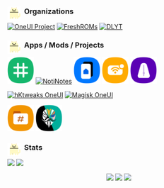 ### <img align="left" loading="lazy" src="https://github.com/Yanndroid/Yanndroid/blob/master/cats.gif" width="30" /> &nbsp; Organizations
[<img title="OneUI Project" src="https://images.weserv.nl/?url=avatars.githubusercontent.com/u/101518500?v=4&fit=cover&mask=circle" width="70"/>](https://github.com/OneUIProject)
[<img title="FreshROMs" src="https://images.weserv.nl/?url=avatars.githubusercontent.com/u/77595200?v=4&fit=cover&mask=circle" width="70"/>](https://github.com/FreshROMs)
[<img title="DLYT" src="https://images.weserv.nl/?url=avatars.githubusercontent.com/u/82230888?v=4&fit=cover&mask=circle" width="70"/>](https://github.com/DLYT-Dev)

### <img align="left" loading="lazy" src="https://github.com/Yanndroid/Yanndroid/blob/master/cats.gif" width="30" /> &nbsp; Apps / Mods / Projects
[<img title="Sudoku" src="https://github.com/Yanndroid/Sudoku/blob/master/readme-res/icon.png" width="60"/>](https://github.com/Yanndroid/Sudoku)
[<img title="NotiNotes" src="https://github.com/Yanndroid/NotiNotes/blob/master/readme-res/icon.png" width="60"/>](https://github.com/Yanndroid/NotiNotes)
[<img title="DualWallpaper" src="https://github.com/Yanndroid/DualWallpaper/blob/master/readme-res/icon.png" width="60"/>](https://github.com/Yanndroid/DualWallpaper)
[<img title="Notifer" src="https://github.com/Yanndroid/Notifer/blob/master/readme-res/icon.png" width="60"/>](https://github.com/Yanndroid/Notifer)
[<img title="Metronome" src="https://github.com/Yanndroid/Metronome/blob/master/readme-res/icon.png" width="60"/>](https://github.com/Yanndroid/Metronome)

[<img title="hKtweaks OneUI" src="https://github.com/Yanndroid/hKtweaks-OneUI/blob/master/readme-res/icon.png" width="60"/>](https://github.com/Yanndroid/hKtweaks-OneUI)
[<img title="Magisk OneUI" src="https://github.com/Yanndroid/Magisk-OneUI/blob/master/readme-res/icon.png" width="60"/>](https://github.com/Yanndroid/Magisk-OneUI)

[<img title="Samsung My Files Root Extension" src="https://github.com/Yanndroid/Samsung-My-Files-Root-Extension/blob/master/readme-res/icon.png" width="60"/>](https://github.com/Yanndroid/Samsung-My-Files-Root-Extension)
[<img title="MagiskToggle" src="https://github.com/Yanndroid/MagiskToggle/blob/master/readme-res/icon.png" width="60"/>](https://github.com/Yanndroid/MagiskToggle)

### <img align="left" loading="lazy" src="https://github.com/Yanndroid/Yanndroid/blob/master/cats.gif" width="30" /> &nbsp; Stats
![](https://github-readme-stats.vercel.app/api?username=Yanndroid&bg_color=ffffff00&text_color=888888&hide_border=true&hide_title=true)
![](https://github-readme-stats.vercel.app/api/top-langs/?username=Yanndroid&layout=compact&bg_color=ffffff00&text_color=888888&hide_border=true&hide_title=true)

<div align="center">

[<img src="https://upload.wikimedia.org/wikipedia/commons/8/82/Telegram_logo.svg" height="40" />](https://t.me/yanndroid)
[<img src="https://charlottenc.gov/cats/PublishingImages/Reddit_Mark_OnWhite.png" height="40" />](https://www.reddit.com/user/Yanndroid)
[<img src="https://avatars.githubusercontent.com/u/476675?s=200&v=4" height="40" />](https://paypal.me/YanndroidDev)

</div>
